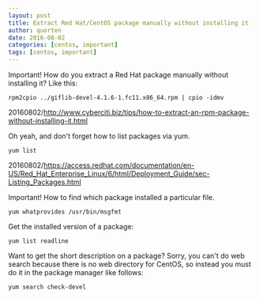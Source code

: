 ```yaml
---
layout: post
title: Extract Red Hat/CentOS package manually without installing it
author: quorten
date: 2016-08-02
categories: [centos, important]
tags: [centos, important]
---
```


Important!  How do you extract a Red Hat package manually without
installing it?  Like this:

    rpm2cpio ../giflib-devel-4.1.6-1.fc11.x86_64.rpm | cpio -idmv

20160802/http://www.cyberciti.biz/tips/how-to-extract-an-rpm-package-without-installing-it.html

Oh yeah, and don't forget how to list packages via yum.

    yum list

20160802/https://access.redhat.com/documentation/en-US/Red_Hat_Enterprise_Linux/6/html/Deployment_Guide/sec-Listing_Packages.html

Important!  How to find which package installed a particular file.

    yum whatprovides /usr/bin/msgfmt

Get the installed version of a package:

    yum list readline

Want to get the short description on a package?  Sorry, you can't do
web search because there is no web directory for CentOS, so instead
you must do it in the package manager like follows:

    yum search check-devel
